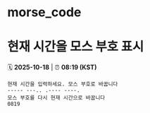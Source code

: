 # morse_code
# 현재 시간을 모스 부호 표시
<!-- MORSE_TIME_START -->
🗓️ **2025-10-18** | ⏰ **08:19 (KST)**

```
현재 시간을 입력하세요. 모스 부호로 바꿉니다
----- ---.. .---- ----.
모스 부호를 다시 현재 시간으로 바꿉니다
0819
```
<!-- MORSE_TIME_END -->

